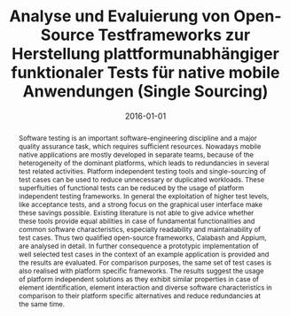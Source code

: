 ---
abstract: Software testing is an important software-engineering discipline and a major
  quality assurance task, which requires sufficient resources. Nowadays mobile native
  applications are mostly developed in separate teams, because of the heterogeneity
  of the dominant platforms, which leads to redundancies in several test related activities.
  Platform independent testing tools and single-sourcing of test cases can be used
  to reduce unnecessary or duplicated workloads. These superfluities of functional
  tests can be reduced by the usage of platform independent testing frameworks. In
  general the exploitation of higher test levels, like acceptance tests, and a strong
  focus on the graphical user interface make these savings possible. Existing literature
  is not able to give advice whether these tools provide equal abilities in case of
  fundamental functionalities and common software characteristics, especially readability
  and maintainability of test cases. Thus two qualified open-source frameworks, Calabash
  and Appium, are analysed in detail. In further consequence a prototypic implementation
  of well selected test cases in the context of an example application is provided
  and the results are evaluated. For comparison purposes, the same set of test cases
  is also realised with platform specific frameworks. The results suggest the usage
  of platform independent solutions as they exhibit similar properties in case of
  element identification, element interaction and diverse software characteristics
  in comparison to their platform specific alternatives and reduce redundancies at
  the same time.
authors:
- Christian Hotz-Behofsits
date: '2016-01-01'
featured: false
publication_types:
- '7'
publishDate: '2016-01-01'
title: Analyse und Evaluierung von Open-Source Testframeworks zur Herstellung plattformunabhängiger
  funktionaler Tests für native mobile Anwendungen (Single Sourcing)
url_pdf: ''
---